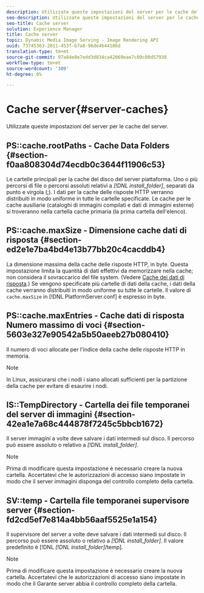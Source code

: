 ```yaml
---
description: Utilizzate queste impostazioni del server per le cache del server.
seo-description: Utilizzate queste impostazioni del server per le cache del server.
seo-title: Cache server
solution: Experience Manager
title: Cache server
topic: Dynamic Media Image Serving - Image Rendering API
uuid: 73745363-2011-453f-b7a0-96de4b44186d
translation-type: tm+mt
source-git-commit: 97a84e8e7edd3d834ca42069eae7c09c00d57938
workflow-type: tm+mt
source-wordcount: '309'
ht-degree: 0%

---
```



# Cache server{#server-caches}

Utilizzate queste impostazioni del server per le cache del server.

## PS::cache.rootPaths - Cache Data Folders {#section-f0aa808304d74ecdb0c3644f11906c53}

Le cartelle principali per la cache del disco del server piattaforma. Uno o più percorsi di file o percorsi assoluti relativi a *[!DNL install_folder]*, separati da punto e virgola (;). I dati per la cache delle risposte HTTP verranno distribuiti in modo uniforme in tutte le cartelle specificate. Le cache per le cache ausiliarie (cataloghi di immagini compilati e dati di immagini esterne) si troveranno nella cartella cache primaria (la prima cartella dell&#39;elenco).

## PS::cache.maxSize - Dimensione cache dati di risposta {#section-ed2e1e7ba4bd4e13b77bb20c4cacddb4}

La dimensione massima della cache delle risposte HTTP, in byte. Questa impostazione limita la quantità di dati effettivi da memorizzare nella cache; non considera il sovraccarico del file system. (Vedere [Cache dei dati di risposta](../../../../is-api/image-serving-api-ref/c-configuration-and-administration/c-data-caches/c-response-data-cache.md#concept-81ea996c242441f2a69f7e9d9b3a29ca).) Se vengono specificate più cartelle di dati della cache, i dati della cache verranno distribuiti in modo uniforme su tutte le cartelle. Il valore di `cache.maxSize` in [!DNL PlatformServer.conf] è espresso in byte.

## PS::cache.maxEntries - Cache dati di risposta Numero massimo di voci {#section-5603e327e90542a5b50aeeb27b080410}

Il numero di voci allocate per l&#39;indice della cache delle risposte HTTP in memoria.

>[!NOTE]
>
>In Linux, assicurarsi che i nodi i siano allocati sufficienti per la partizione della cache per evitare di esaurire i nodi.

## IS::TempDirectory - Cartella dei file temporanei del server di immagini {#section-42ea1e7a68c444878f7245c5bbcb1672}

Il server immagini a volte deve salvare i dati intermedi sul disco. Il percorso può essere assoluto o relativo a *[!DNL install_folder]*.

>[!NOTE]
>
>Prima di modificare questa impostazione è necessario creare la nuova cartella. Accertatevi che le autorizzazioni di accesso siano impostate in modo che il server immagini disponga del controllo completo della cartella.

## SV::temp - Cartella file temporanei supervisore server {#section-fd2cd5ef7e814a4bb56aaf5525e1a154}

Il supervisore del server a volte deve salvare i dati intermedi sul disco. Il percorso può essere assoluto o relativo a *[!DNL install_folder]*. Il valore predefinito è [!DNL *[!DNL install_folder]*/temp].

>[!NOTE]
>
>Prima di modificare questa impostazione è necessario creare la nuova cartella. Accertatevi che le autorizzazioni di accesso siano impostate in modo che il Garante server abbia il controllo completo della cartella.

